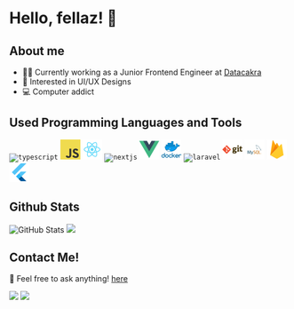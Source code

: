 # Hello, fellaz! 👋

## About me <br />
- 👨‍💻 Currently working as a Junior Frontend Engineer at [Datacakra](https://datacakra.com/)
- :art: Interested in UI/UX Designs
- :computer: Computer addict  

## Used Programming Languages and Tools <br />
<code><img height="36" alt="typescript" src="https://user-images.githubusercontent.com/62734504/182734407-73f7d487-8886-4f02-9b51-b717fcdf0641.png"></code>
<code><img height="36" alt="javascript" src="https://raw.githubusercontent.com/github/explore/80688e429a7d4ef2fca1e82350fe8e3517d3494d/topics/javascript/javascript.png"></code>
  <code><img height="36" alt="react" src="https://raw.githubusercontent.com/github/explore/80688e429a7d4ef2fca1e82350fe8e3517d3494d/topics/react/react.png"></code>
    <code><img height="36" alt="nextjs" src="https://user-images.githubusercontent.com/62734504/182736385-89baebd2-f0aa-4d04-8c4c-e6837ed282e5.png"></code>
      <code><img height="36" alt="vue" src="https://raw.githubusercontent.com/github/explore/80688e429a7d4ef2fca1e82350fe8e3517d3494d/topics/vue/vue.png"></code>
  <code><img height="36" alt="docker" src="https://raw.githubusercontent.com/github/explore/80688e429a7d4ef2fca1e82350fe8e3517d3494d/topics/docker/docker.png"></code>
  <code><img height="36" alt="laravel" src="https://user-images.githubusercontent.com/62734504/182734805-eef1da72-691f-46f8-86eb-c42b8013108b.png"></code>
  <code><img height="36" alt="git" src="https://raw.githubusercontent.com/github/explore/80688e429a7d4ef2fca1e82350fe8e3517d3494d/topics/git/git.png"></code>
  <code><img height="36" alt="mysql" src="https://raw.githubusercontent.com/github/explore/80688e429a7d4ef2fca1e82350fe8e3517d3494d/topics/mysql/mysql.png"></code>
  <code><img height="36" alt="firebase" src="https://raw.githubusercontent.com/github/explore/80688e429a7d4ef2fca1e82350fe8e3517d3494d/topics/firebase/firebase.png"></code>
  <code><img height="36" alt="flutter" src="https://raw.githubusercontent.com/github/explore/80688e429a7d4ef2fca1e82350fe8e3517d3494d/topics/flutter/flutter.png"></code>

## Github Stats <br />
<img src="https://github-readme-stats.vercel.app/api?username=yeremiadio&amp;show_icons=true&count_private=true" alt="GitHub Stats">
<a href="https://github.com/yeremiadio">
  <img height="162px" src="https://github-readme-stats.vercel.app/api/top-langs/?username=yeremiadio&langs_count=6&layout=compact&hide_border=true&border_radius=15&line_height=24&card_width=380&count_private=true" /></a>
  
## Contact Me! <br />
💬 Feel free to ask anything! [here](https://instagram.com/yeremia.dio)
<p><a href="https://www.linkedin.com/in/yeremiadio/" target="_blank"><img src="https://img.shields.io/badge/linkedin-%230077B5.svg?&style=for-the-badge&logo=linkedin&logoColor=white" height=25></a> <a href="https://www.instagram.com/yeremiadio/" target="_blank"><img src="https://img.shields.io/badge/instagram-%23E4405F.svg?&style=for-the-badge&logo=instagram&logoColor=white" height=25></a> </p>
